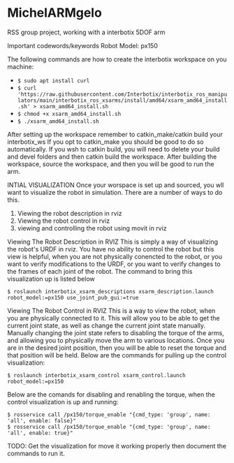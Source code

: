 # MichelARMgelo
RSS group project, working with a interbotix 5DOF arm

Important codewords/keywords
Robot Model: px150

The following commands are how to create the interbotix workspace on you machine:

* `$ sudo apt install curl`
* `$ curl 'https://raw.githubusercontent.com/Interbotix/interbotix_ros_manipulators/main/interbotix_ros_xsarms/install/amd64/xsarm_amd64_install.sh' > xsarm_amd64_install.sh`
* `$ chmod +x xsarm_amd64_install.sh`
* `$ ./xsarm_amd64_install.sh`


After setting up the workspace remember to catkin_make/catkin build your interbotix_ws
If you opt to catkin_make you should be good to do so automatically. If you wsh to catkin build, you will need to delete
your build and devel folders and then catkin build the workspace.
After building the workspace, source the workspace, and then you will be good to run the arm.

INTIAL VISUALIZATION
Once your worspace is set up and sourced, you wll want to visualize the robot in simulation. There are a number of ways to do this.
1) Viewing the robot description in rviz
2) Viewing the robot control in rviz
3) viewing and controlling the robot using movit in rviz

Viewing The Robot Description in RVIZ
This is simply a way of visualizing the robot's URDF in rviz. You have no ability to control the robot but this view is helpful, when you are not physically conencted to the robot, or you want to verify modifications to the URDF, or you want to verify changes to the frames of each joint of the robot.
The command to bring this visualization up is listed below

`$ roslaunch interbotix_xsarm_descriptions xsarm_description.launch robot_model:=px150 use_joint_pub_gui:=true`

Viewing The Robot Control in RVIZ
This is a way to view the robot, when you are physically connected to it. This will allow you to be able to get the current joint state, as well as change the current joint state manually. Manually changing the joint state refers to disabling the torque of the arms, and allowing you to physically move the arm to various locations. Once you are in the desired joint position, then you will be able to reset the torque and that position will be held.
Below are the commands for pulling up the control visualization:

`$ roslaunch interbotix_xsarm_control xsarm_control.launch robot_model:=px150`

Below are the comands for disabling and renabling the torque, when the control visualization is up and running:

`$ rosservice call /px150/torque_enable "{cmd_type: 'group', name: 'all', enable: false}"`        
`$ rosservice call /px150/torque_enable "{cmd_type: 'group', name: 'all', enable: true}"`


TODO: 
Get the visualization for move it working properly then document the commands to run it. 

